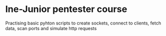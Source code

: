 # Ine-Junior pentester course
Practising basic pyhton scripts to create sockets, connect to clients, fetch data, scan ports and simulate http requests


